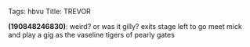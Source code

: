 Tags: hbvu
Title: TREVOR
  
**(190848246830)**: weird? or was it gilly? exits stage left to go meet mick and play a gig as the vaseline tigers of pearly gates